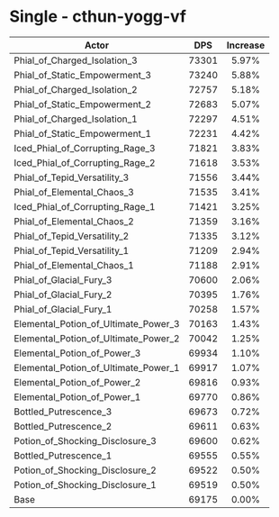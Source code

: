 # Single - cthun-yogg-vf
| Actor | DPS | Increase |
|---|:---:|:---:|
|Phial_of_Charged_Isolation_3|73301|5.97%|
|Phial_of_Static_Empowerment_3|73240|5.88%|
|Phial_of_Charged_Isolation_2|72757|5.18%|
|Phial_of_Static_Empowerment_2|72683|5.07%|
|Phial_of_Charged_Isolation_1|72297|4.51%|
|Phial_of_Static_Empowerment_1|72231|4.42%|
|Iced_Phial_of_Corrupting_Rage_3|71821|3.83%|
|Iced_Phial_of_Corrupting_Rage_2|71618|3.53%|
|Phial_of_Tepid_Versatility_3|71556|3.44%|
|Phial_of_Elemental_Chaos_3|71535|3.41%|
|Iced_Phial_of_Corrupting_Rage_1|71421|3.25%|
|Phial_of_Elemental_Chaos_2|71359|3.16%|
|Phial_of_Tepid_Versatility_2|71335|3.12%|
|Phial_of_Tepid_Versatility_1|71209|2.94%|
|Phial_of_Elemental_Chaos_1|71188|2.91%|
|Phial_of_Glacial_Fury_3|70600|2.06%|
|Phial_of_Glacial_Fury_2|70395|1.76%|
|Phial_of_Glacial_Fury_1|70258|1.57%|
|Elemental_Potion_of_Ultimate_Power_3|70163|1.43%|
|Elemental_Potion_of_Ultimate_Power_2|70042|1.25%|
|Elemental_Potion_of_Power_3|69934|1.10%|
|Elemental_Potion_of_Ultimate_Power_1|69917|1.07%|
|Elemental_Potion_of_Power_2|69816|0.93%|
|Elemental_Potion_of_Power_1|69770|0.86%|
|Bottled_Putrescence_3|69673|0.72%|
|Bottled_Putrescence_2|69611|0.63%|
|Potion_of_Shocking_Disclosure_3|69600|0.62%|
|Bottled_Putrescence_1|69555|0.55%|
|Potion_of_Shocking_Disclosure_2|69522|0.50%|
|Potion_of_Shocking_Disclosure_1|69519|0.50%|
|Base|69175|0.00%|
